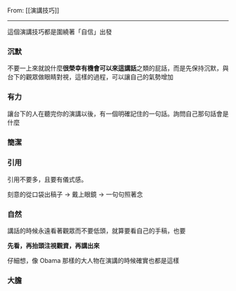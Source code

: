 From: [[演講技巧]]

---

這個演講技巧都是圍繞著「自信」出發

### 沉默

不要一上來就說什麼**很榮幸有機會可以來這講話**之類的屁話，而是先保持沉默，與台下的觀眾做眼睛對視，這樣的過程，可以讓自己的氣勢增加

### 有力

讓台下的人在聽完你的演講以後，有一個明確記住的一句話。詢問自己那句話會是什麼

### 簡潔

### 引用

引用不要多，且要有儀式感。

刻意的從口袋出稿子 → 戴上眼鏡 → 一句句照著念

### 自然

講話的時候永遠看著觀眾而不要低頭，就算要看自己的手稿，也要

**先看，再抬頭注視觀資，再講出來**

仔細想，像 Obama 那樣的大人物在演講的時候確實也都是這樣

### 大膽